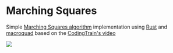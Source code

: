 # Marching Squares

Simple [Marching Squares algorithm](https://en.wikipedia.org/wiki/Marching_squares) implementation using [Rust](https://www.rust-lang.org/) and [macroquad](https://github.com/not-fl3/macroquad) based on the [CodingTrain's video](https://www.youtube.com/watch?v=0ZONMNUKTfU)

![](README/marching_squares.gif)